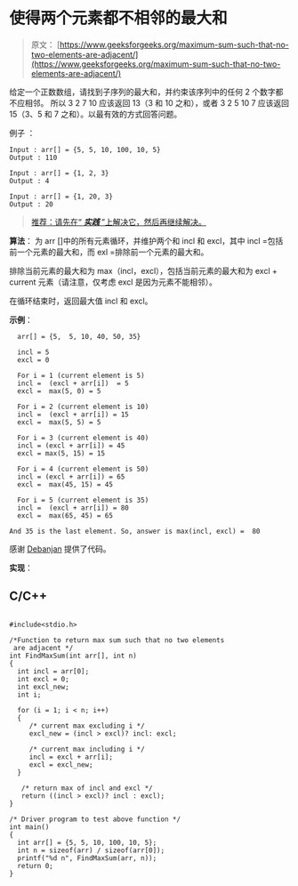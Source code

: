 # 使得两个元素都不相邻的最大和

> 原文： [https://www.geeksforgeeks.org/maximum-sum-such-that-no-two-elements-are-adjacent/](https://www.geeksforgeeks.org/maximum-sum-such-that-no-two-elements-are-adjacent/)

给定一个正数数组，请找到子序列的最大和，并约束该序列中的任何 2 个数字都不应相邻。 所以 3 2 7 10 应该返回 13（3 和 10 之和），或者 3 2 5 10 7 应该返回 15（3、5 和 7 之和）。以最有效的方式回答问题。

例子 ：

```
Input : arr[] = {5, 5, 10, 100, 10, 5}
Output : 110

Input : arr[] = {1, 2, 3}
Output : 4

Input : arr[] = {1, 20, 3}
Output : 20

```

> [推荐：请先在“ ***实践*** ”上解决它，然后再继续解决。](https://practice.geeksforgeeks.org/problems/stickler-theif/0)

**算法**：
为 arr []中的所有元素循环，并维护两个和 incl 和 excl，其中 incl =包括前一个元素的最大和，而 exl =排除前一个元素的最大和。

排除当前元素的最大和为 max（incl，excl），包括当前元素的最大和为 excl + current 元素（请注意，仅考虑 excl 是因为元素不能相邻）。

在循环结束时，返回最大值 incl 和 excl。

**示例**：

```
  arr[] = {5,  5, 10, 40, 50, 35}

  incl = 5 
  excl = 0

  For i = 1 (current element is 5)
  incl =  (excl + arr[i])  = 5
  excl =  max(5, 0) = 5

  For i = 2 (current element is 10)
  incl =  (excl + arr[i]) = 15
  excl =  max(5, 5) = 5

  For i = 3 (current element is 40)
  incl = (excl + arr[i]) = 45
  excl = max(5, 15) = 15

  For i = 4 (current element is 50)
  incl = (excl + arr[i]) = 65
  excl =  max(45, 15) = 45

  For i = 5 (current element is 35)
  incl =  (excl + arr[i]) = 80
  excl =  max(65, 45) = 65

And 35 is the last element. So, answer is max(incl, excl) =  80

```

感谢 [Debanjan](http://groups.google.co.in/group/algogeeks/browse_thread/thread/eb90efd8f8d4a040/6700a1c909841637?lnk=gst&q=Given+an+array+all+of+whose+elements+are+positive+numbers%2C+find+the+maximum+sum+of+a+subsequence+with+the+constraint+that+no+2+numbers+in+the+sequence+should+be+adjacent+in+the+array#6700a1c909841637) 提供了代码。

**实现**：

## C/C++ 

```

#include<stdio.h> 

/*Function to return max sum such that no two elements 
 are adjacent */
int FindMaxSum(int arr[], int n) 
{ 
  int incl = arr[0]; 
  int excl = 0; 
  int excl_new; 
  int i; 

  for (i = 1; i < n; i++) 
  { 
     /* current max excluding i */
     excl_new = (incl > excl)? incl: excl; 

     /* current max including i */
     incl = excl + arr[i]; 
     excl = excl_new; 
  } 

   /* return max of incl and excl */
   return ((incl > excl)? incl : excl); 
} 

/* Driver program to test above function */
int main() 
{ 
  int arr[] = {5, 5, 10, 100, 10, 5}; 
  int n = sizeof(arr) / sizeof(arr[0]); 
  printf("%d n", FindMaxSum(arr, n)); 
  return 0; 
} 

```